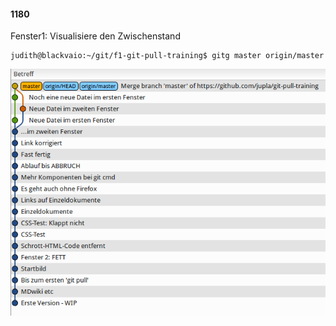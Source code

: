 #### 1180

Fenster1: Visualisiere den Zwischenstand

```
judith@blackvaio:~/git/f1-git-pull-training$ gitg master origin/master
```

![Zwischenstand](../images/pull-zwischenstand-1.png)
